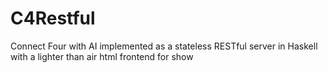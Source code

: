 # C4Restful
Connect Four with AI implemented as a stateless RESTful server in Haskell with a lighter than air html frontend for show
